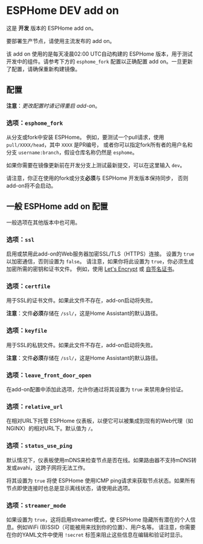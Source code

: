 # ESPHome DEV add on

这是 **开发** 版本的 ESPHome add on。

要部署生产节点，请使用主流发布的 add on。

该 add on 使用的是每天凌晨02:00 UTC自动构建的 ESPHome 版本，用于测试开发中的组件。请参考下方的 `esphome_fork` 配置以正确配置 add on。一旦更新了配置，请确保重新构建镜像。

## 配置

**注意**：_更改配置时请记得重启 add-on_。

### 选项：`esphome_fork`

从分支或fork中安装 ESPHome。
例如，要测试一个pull请求，使用 `pull/XXXX/head`，其中 `XXXX` 是PR编号，
或者你可以指定fork所有者的用户名和分支 `username:branch`，假设仓库名称仍然是 `esphome`。

如果你需要在镜像更新前在开发分支上测试最新提交，可以在这里输入 `dev`。

请注意，你正在使用的fork或分支**必须**与 ESPHome 开发版本保持同步，
否则add-on将不会启动。

## 一般 ESPHome add on 配置

一般选项在其他版本中也可用。

### 选项：`ssl`

启用或禁用此add-on的Web服务器加密SSL/TLS（HTTPS）连接。
设置为 `true` 以加密通信，否则设置为 `false`。
请注意，如果你将此设置为 `true`，你必须生成加密所需的密钥和证书文件。
例如，使用 [Let's Encrypt](https://www.home-assistant.io/addons/lets_encrypt/)
或 [自签名证书](https://www.home-assistant.io/docs/ecosystem/certificates/tls_self_signed_certificate/)。

### 选项：`certfile`

用于SSL的证书文件。如果此文件不存在，add-on启动将失败。

**注意**：文件**必须**存储在 `/ssl/`，这是Home Assistant的默认路径。

### 选项：`keyfile`

用于SSL的私钥文件。如果此文件不存在，add-on启动将失败。

**注意**：文件**必须**存储在 `/ssl/`，这是Home Assistant的默认路径。

### 选项：`leave_front_door_open`

在add-on配置中添加此选项，允许你通过将其设置为 `true` 来禁用身份验证。

### 选项：`relative_url`

在相对URL下托管 ESPHome 仪表板，以便它可以被集成到现有的Web代理（如NGINX）的相对URL下。默认值为 `/`。

### 选项：`status_use_ping`

默认情况下，仪表板使用mDNS来检查节点是否在线。如果路由器不支持mDNS转发或avahi，这跨子网将无法工作。

将其设置为 `true` 将使 ESPHome 使用ICMP ping请求来获取节点状态。如果所有节点即使连接时也总是显示离线状态，请使用此选项。

### 选项：`streamer_mode`

如果设置为 `true`，这将启用streamer模式，使 ESPHome 隐藏所有潜在的个人信息。例如WiFi (B)SSID（可能被用来找到你的位置）、用户名等。
请注意，你需要在你的YAML文件中使用 `!secret` 标签来阻止这些信息在编辑和验证时显示。